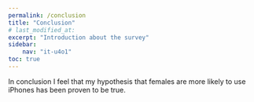 ```yaml
---
permalink: /conclusion
title: "Conclusion"
# last_modified_at: 
excerpt: "Introduction about the survey"
sidebar:
    nav: "it-u4o1"
toc: true
---
```

In conclusion I feel that my hypothesis that females are more likely to use iPhones has been proven to be true. 
